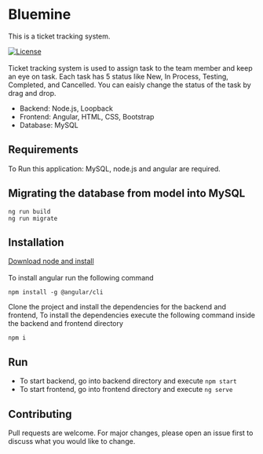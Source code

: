 # Bluemine
This is a ticket tracking system.

[![License](http://img.shields.io/:license-mit-blue.svg?style=flat-square)](https://github.com/Vaaceph/iris-flower-classification/blob/master/LICENSE.md)  </br></br>
Ticket tracking system is used to assign task to the team member and keep an eye on task. Each task has 5 status like New, In Process, Testing, Completed, and Cancelled. You can eaisly change the status of the task by drag and drop.

* Backend: Node.js, Loopback
* Frontend: Angular, HTML, CSS, Bootstrap
* Database: MySQL

## Requirements

To Run this application: MySQL, node.js and angular are required.

## Migrating the database from model into MySQL
```
ng run build
ng run migrate
```

## Installation

[Download node and install](https://nodejs.org/en/download/) <br><br>
To install angular run the following command
```
npm install -g @angular/cli
```

Clone the project and install the dependencies for the backend and frontend, To install the dependencies execute the following command inside the backend and frontend directory

```
npm i
```

## Run

* To start backend, go into backend directory and execute ``` npm start ``` <br>
* To start frontend, go into frontend directory and execute ``` ng serve ```

## Contributing

Pull requests are welcome. For major changes, please open an issue first to discuss what you would like to change.
